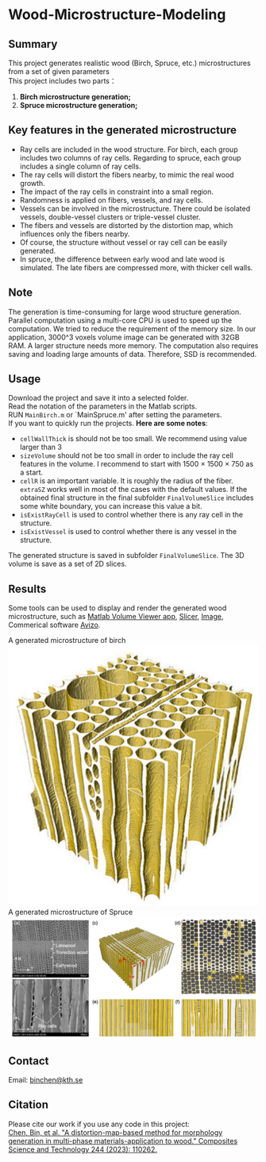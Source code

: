# Wood-Microstructure-Modeling
## Summary
This project generates realistic wood (Birch, Spruce, etc.) microstructures from a set of given parameters  
This project includes two parts：
1. **Birch microstructure generation;**
2. **Spruce microstructure generation;**

## Key features in the generated microstructure
- Ray cells are included in the wood structure. For birch, each group includes two columns of ray cells. Regarding to spruce, each group includes a single column of ray cells.  
- The ray cells will distort the fibers nearby, to mimic the real wood growth. 
- The impact of the ray cells in constraint into a small region.  
- Randomness is applied on fibers, vessels, and ray cells.
- Vessels can be involved in the microstructure. There could be isolated vessels, double-vessel clusters or triple-vessel cluster. 
- The fibers and vessels are distorted by the distortion map, which influences only the fibers nearby.
- Of course, the structure without vessel or ray cell can be easily generated.
- In spruce, the difference between early wood and late wood is simulated. The late fibers are compressed more, with thicker cell walls.

## Note  
The generation is time-consuming for large wood structure generation. Parallel computation using a multi-core CPU is used to speed up the computation. We tried to reduce the requirement of the memory size. In our application, $3000\^3$ voxels volume image can be generated with 32GB RAM. A larger structure needs more memory. The computation also requires saving and loading large amounts of data. Therefore, SSD is recommended.

## Usage
Download the project and save it into a selected folder.  
Read the notation of the parameters in the Matlab scripts.  
RUN `MainBirch.m` or `MainSpruce.m' after setting the parameters.    
If you want to quickly run the projects. **Here are some notes**:   
- `cellWallThick` is should not be too small. We recommend using value larger than 3   
- `sizeVolume` should not be too small in order to include the ray cell features in the volume. I recommend to start with 1500 $\times$ 1500 $\times$ 750 as a start.   
- `cellR` is an important variable. It is roughly the radius of the fiber.  
`extraSZ` works well in most of the cases with the default values. If the obtained final structure in the final subfolder  `FinalVolumeSlice` includes some white boundary, you can increase this value a bit. 
- `isExistRayCell` is used to control whether there is any ray cell in the structure.
- `isExistVessel` is used to control whether there is any vessel in the structure.

The generated structure is saved in subfolder `FinalVolumeSlice`. The 3D volume is save as a set of 2D slices.

## Results
Some tools can be used to display and render the generated wood microstructure, such as [Matlab Volume Viewer app](https://se.mathworks.com/help/images/ref/volumeviewer-app.html), [Slicer](https://www.slicer.org), [Image](https://imagej.net/ij/download.html), Commerical software [Avizo](https://www.thermofisher.com/se/en/home/electron-microscopy/products/software-em-3d-vis/avizo-software.html?cid=msd_vds_sbu_xmkt_swa_1153505_emea_pso_gaw_d3hvf9&gad_source=1&gclid=CjwKCAiA-P-rBhBEEiwAQEXhHwel6s1VM3CGODlaZ6kGIRbEP4hFgfZdMmgF5WTATLuYYWa3-NQYXBoC1PgQAvD_BwE).

A generated microstructure of birch  
![Birch](Figure/Birch.png)  
A generated microstructure of Spruce  
![Spruce](Figure/Spruce.png) 

## Contact
Email: binchen@kth.se

## Citation
Please cite our work if you use any code in this project:  
[Chen, Bin, et al. "A distortion-map-based method for morphology generation in multi-phase materials-application to wood." Composites Science and Technology 244 (2023): 110262.](https://www.sciencedirect.com/science/article/pii/S0266353823003561)  

